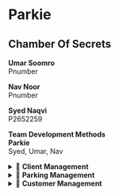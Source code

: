 # Parkie

## Chamber Of Secrets

<b> Umar Soomro </b></br>
Pnumber </br>



<b>Nav Noor </b></br>
Pnumber </br>


<b> Syed Naqvi</b> </br>
P2652259 </br>


<b>Team Development Methods </br>
Parkie</b></br>
Syed, Umar, Nav



<details>
<summary> 🙆 <b>Client Management</b></summary><br/>
</details>


<details>
<summary> 🙆 <b>Parking Management</b></summary><br/>

</details>


<details>
<summary> 🙆 <b>Customer Management</b></summary><br/>
Account management (Login, ) </br>
Billing and payment methods </br>
Customer support. (Documentation and FAQs) </br>
Customer Communications. (Email and online chatbot) </br>
Customer Feedback (form to fill out to get customer feedback) </br>
Customer engagement (page for promotions) </br>
</details>
